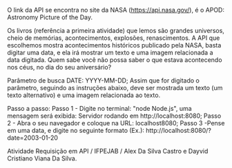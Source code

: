 O link da API se encontra no site da NASA (https://api.nasa.gov/), é o APOD: Astronomy Picture of the Day.

Os livros (referência a primeira atividade) que lemos são grandes universos, cheio de memórias, acontecimentos, explosões, renascimentos. A API que escolhemos mostra acontecimentos históricos publicado pela NASA, basta digitar uma data, e ela irá mostrar um texto e uma imagem relacionada a data digitada. Quem sabe você não possa saber o que estava acontecendo nos céus, no dia do seu aniversário? 

Parâmetro de busca DATE: YYYY-MM-DD; Assim que for digitado o parâmetro, seguindo as instruções abaixo, deve ser mostrada um texto (um texto alternativo) e uma imagem relacionada ao texto.

Passo a passo:
Passo 1 - Digite no terminal: "node Node.js", uma mensagem será exibida: Servidor rodando em http://localhost:8080;
Passo 2 - Abra o seu navegador e coloque na URL: localhost8080;
Passo 3 -Pense em uma data, e digite no seguinte formato (Ex.): http://localhost:8080/?date=2003-01-20

Atividade Requisição em API / IFPEJAB  / Alex Da Silva Castro e Dayvid Cristiano Viana Da Silva.
